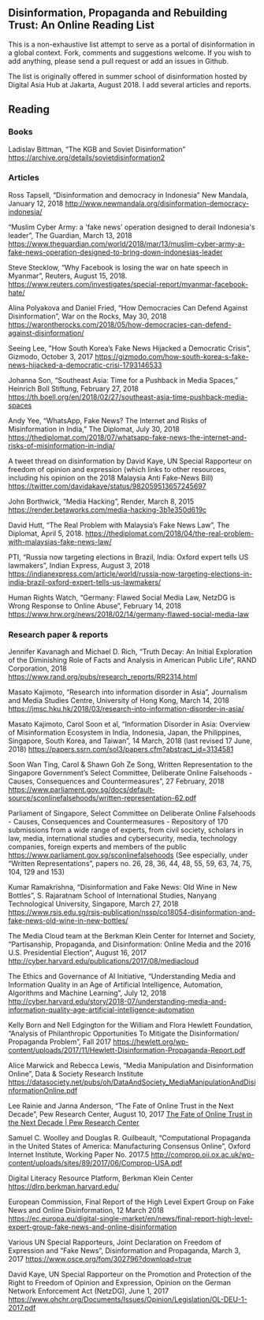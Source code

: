 ## Disinformation, Propaganda and Rebuilding Trust: An Online Reading List 
This is a non-exhaustive list attempt to serve as a portal of disinformation in a global context. Fork, comments and suggestions welcome. If you wish to add anything, please send a pull request or add an issues in Github. 

The list is originally offered in summer school of disinformation hosted by Digital Asia Hub at Jakarta, August 2018. I add several articles and reports.

## Reading
### Books
Ladislav Bittman, “The KGB and Soviet Disinformation” https://archive.org/details/sovietdisinformation2

### Articles
Ross Tapsell, “Disinformation and democracy in Indonesia” New Mandala, January 12, 2018
http://www.newmandala.org/disinformation-democracy-indonesia/

“Muslim Cyber Army: a 'fake news' operation designed to derail Indonesia's leader”, The Guardian, March 13, 2018
https://www.theguardian.com/world/2018/mar/13/muslim-cyber-army-a-fake-news-operation-designed-to-bring-down-indonesias-leader

Steve Stecklow, “Why Facebook is losing the war on hate speech in Myanmar”, Reuters, August 15, 2018.
https://www.reuters.com/investigates/special-report/myanmar-facebook-hate/

Alina Polyakova and Daniel Fried, “How Democracies Can Defend Against Disinformation”, War on the Rocks, May 30, 2018
https://warontherocks.com/2018/05/how-democracies-can-defend-against-disinformation/

Seeing Lee, "How South Korea’s Fake News Hijacked a Democratic Crisis”, Gizmodo, October 3, 2017
https://gizmodo.com/how-south-korea-s-fake-news-hijacked-a-democratic-crisi-1793146533

Johanna Son, “Southeast Asia: Time for a Pushback in Media Spaces,” Heinrich Boll Stiftung, February 27, 2018
https://th.boell.org/en/2018/02/27/southeast-asia-time-pushback-media-spaces
 
Andy Yee, “WhatsApp, Fake News? The Internet and Risks of Misinformation in India,” The Diplomat, July 30, 2018
https://thediplomat.com/2018/07/whatsapp-fake-news-the-internet-and-risks-of-misinformation-in-india/

A tweet thread on disinformation by David Kaye, UN Special Rapporteur on freedom of opinion and expression (which links to other resources, including his opinion on the 2018 Malaysia Anti Fake-News Bill)
https://twitter.com/davidakaye/status/982059513657245697
  
John Borthwick, “Media Hacking”, Render, March 8, 2015
https://render.betaworks.com/media-hacking-3b1e350d619c
  
David Hutt, “The Real Problem with Malaysia’s Fake News Law”, The Diplomat, April 5, 2018.
https://thediplomat.com/2018/04/the-real-problem-with-malaysias-fake-news-law/
   
PTI, “Russia now targeting elections in Brazil, India: Oxford expert tells US lawmakers”, Indian Express, August 3, 2018
https://indianexpress.com/article/world/russia-now-targeting-elections-in-india-brazil-oxford-expert-tells-us-lawmakers/

Human Rights Watch, “Germany: Flawed Social Media Law, NetzDG is Wrong Response to Online Abuse”, February 14, 2018
https://www.hrw.org/news/2018/02/14/germany-flawed-social-media-law

### Research paper & reports

Jennifer Kavanagh and Michael D. Rich, “Truth Decay: An Initial Exploration of the Diminishing Role of Facts and Analysis in American Public Life”, RAND Corporation, 2018 https://www.rand.org/pubs/research_reports/RR2314.html

Masato Kajimoto, “Research into information disorder in Asia”, Journalism and Media Studies Centre, University of Hong Kong, March 14, 2018
https://jmsc.hku.hk/2018/03/research-into-information-disorder-in-asia/

Masato Kajimoto, Carol Soon et al, “Information Disorder in Asia: Overview of Misinformation Ecosystem in India, Indonesia, Japan, the Philippines, Singapore, South Korea, and Taiwan”, 14 March, 2018 (last revised 17 June, 2018)
https://papers.ssrn.com/sol3/papers.cfm?abstract_id=3134581

Soon Wan Ting, Carol & Shawn Goh Ze Song, Written Representation to the Singapore Government’s Select Committee, Deliberate Online Falsehoods - Causes, Consequences and Countermeasures”, 27 February, 2018
https://www.parliament.gov.sg/docs/default-source/sconlinefalsehoods/written-representation-62.pdf

Parliament of Singapore, Select Committee on Deliberate Online Falsehoods - Causes, Consequences and Countermeasures - Repository of 170 submissions from a wide range of experts, from civil society, scholars in law, media, international studies and cybersecurity, media, technology companies, foreign experts and members of the public
https://www.parliament.gov.sg/sconlinefalsehoods
(See especially, under “Written Representations”, papers no. 26, 28, 36, 44, 48, 55, 59, 63, 74, 75, 104, 129 and 153)

Kumar Ramakrishna, “Disinformation and Fake News: Old Wine in New Bottles”, S. Rajaratnam School of International Studies, Nanyang Technological University, Singapore, March 27, 2018
https://www.rsis.edu.sg/rsis-publication/nssp/co18054-disinformation-and-fake-news-old-wine-in-new-bottles/

The Media Cloud team at the Berkman Klein Center for Internet and Society, “Partisanship, Propaganda, and Disinformation: Online Media and the 2016 U.S. Presidential Election”, August 16, 2017
http://cyber.harvard.edu/publications/2017/08/mediacloud

The Ethics and Governance of AI Initiative, “Understanding Media and Information Quality in an Age of Artificial Intelligence, Automation, Algorithms and Machine Learning”, July 12, 2018
http://cyber.harvard.edu/story/2018-07/understanding-media-and-information-quality-age-artificial-intelligence-automation

Kelly Born and Nell Edgington for the William and Flora Hewlett Foundation, “Analysis of Philanthropic Opportunities To Mitigate the Disinformation/ Propaganda Problem”, Fall 2017
https://hewlett.org/wp-content/uploads/2017/11/Hewlett-Disinformation-Propaganda-Report.pdf
    
Alice Marwick and Rebecca Lewis, “Media Manipulation and Disinformation Online”, Data & Society Research Institute
https://datasociety.net/pubs/oh/DataAndSociety_MediaManipulationAndDisinformationOnline.pdf

Lee Rainie and Janna Anderson, “The Fate of Online Trust in the Next Decade”, Pew Research Center, August 10, 2017 [The Fate of Online Trust in the Next Decade | Pew Research Center](http://www.pewinternet.org/2017/08/10/the-fate-of-online-trust-in-the-next-decade/)

Samuel C. Woolley and Douglas R. Guilbeault, “Computational Propaganda in the United States of America: Manufacturing Consensus Online”, Oxford Internet Institute, Working Paper No. 2017.5
http://comprop.oii.ox.ac.uk/wp-content/uploads/sites/89/2017/06/Comprop-USA.pdf

Digital Literacy Resource Platform, Berkman Klein Center
https://dlrp.berkman.harvard.edu/

European Commission, Final Report of the High Level Expert Group on Fake News and Online Disinformation, 12 March 2018
https://ec.europa.eu/digital-single-market/en/news/final-report-high-level-expert-group-fake-news-and-online-disinformation

Various UN Special Rapporteurs, Joint Declaration on Freedom of Expression and “Fake News”, Disinformation and Propaganda, March 3, 2017
https://www.osce.org/fom/302796?download=true

David Kaye, UN Special Rapporteur on the Promotion and Protection of the Right to Freedom of Opinion and Expression, Opinion on the German Network Enforcement Act (NetzDG), June 1, 2017
https://www.ohchr.org/Documents/Issues/Opinion/Legislation/OL-DEU-1-2017.pdf
